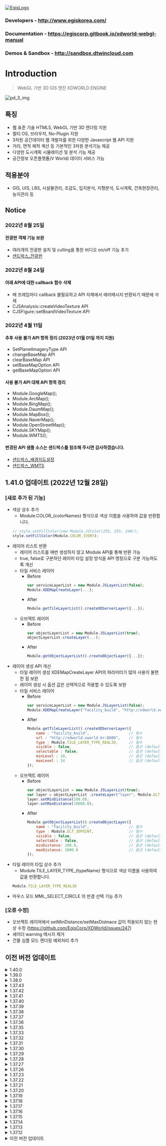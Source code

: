 [![EgisLogo](https://user-images.githubusercontent.com/82925313/160987075-ce7eada9-91ca-4b72-beb6-396e142f90a2.png)](http://www.egiskorea.com/)
### Developers  -  http://www.egiskorea.com/

### Documentation  - https://egiscorp.gitbook.io/xdworld-webgl-manual

### Demos & Sandbox  -  http://sandbox.dtwincloud.com

# Introduction
> WebGL 기반 3D GIS 엔진 XDWORLD ENGINE

![pd_3_img](https://user-images.githubusercontent.com/82925313/160986727-f473c308-7881-4342-8c08-e31566d93a3b.png)

## 특징
 * 웹 표준 기술 HTML5, WebGL 기반 3D 렌더링 지원
 * 멀티 OS, 브라우저, No-Plugin 지원
 * 3차원 공간데이터 웹 개발자를 위한 다양한 Javascript 웹 API 지원
 * 거리, 면적 체적 계산 등 기본적인 3차원 분석기능 제공
 * 다양한 도시계획 시뮬레이션 및 분석 기능 제공
 * 공간정보 오픈플랫폼(V World) 데이터 서비스 가능

## 적용분야
 * GIS, UIS, LBS, 시설물관리, 조감도, 입지분석, 지형분석, 도시계획, 건축현장관리, 농지관리 등

## Notice
### 2022년 8월 25일
#### 전광판 객체 기능 보완
 * 여러개의 전광판 설치 및 culling을 통한 비디오 on/off 기능 추가
 * [샌드박스\_전광판](http://sandbox.dtwincloud.com/code/main.do?id=object_ledboard)

### 2022년 8월 24일
#### 아래 API에 대한 callback 함수 삭제
 * 매 프레임마다 callback 불필요하고 API 자체에서 에러메시지 반환되기 때문에 삭제
 * CJSAnalysis::createVideoTexture API
 * CJSFigure::setBoardVideoTexture API

### 2022년 4월 11일
#### 추후 사용 불가 API 항목 정리 (2023년 01월 01일 까지 지원)
 * SetPlanetImageryType API 
 * changeBaseMap API
 * clearBaseMap API
 * setBaseMapOption API
 * getBaseMapOption API

#### 사용 불가 API 대체 API 항목 정리
 * Module.GoogleMap();
 * Module.ArcMap();
 * Module.BingMap();
 * Module.DaumMap();
 * Module.MapBox();
 * Module.NaverMap();
 * Module.OpenStreetMap();
 * Module.SKYMap();
 * Module.WMTS();

#### 변경된 API 샘플 소스는 샌드박스를 참조해 주시면 감사하겠습니다.
 * [샌드박스\_배경지도설정](http://sandbox.dtwincloud.com/code/main.do?id=layer_basemap)
 * [샌드박스\_WMTS](http://sandbox.dtwincloud.com/code/main.do?id=layer_wmts)

## 1.41.0 업데이트 (2022년 12월 28일)
### [새로 추가 된 기능]
* 색상 상수 추가
  * Module.COLOR_{colorNames} 형식으로 색상 이름을 사용하여 값을 반환합니다.
  ``` javascript
  // style.setFillColor(new Module.JSColor(255, 255, 240));
  style.setFillColor(Module.COLOR_IVORY);
  ```
* 레이어 리스트 반환
  * 레이어 리스트를 매번 생성하지 않고 Module API를 통해 반환 가능
  * true, false로 구분하던 레이어 타입 설정 방식을 API 명칭으로 구분 가능하도록 개선
  * 타일 서비스 레이어
    * Before
      ``` javascript
      var serviceLayerList = new Module.JSLayerList(false);
      Module.XDEMapCreateLayer(...);
      ```
    * After
      ``` javascript
      Module.getTileLayerList().createXDServerLayer({...});
      ```
  * 오브젝트 레이어
    * Before
      ``` javascript
      var objectLayerList = new Module.JSLayerList(true);
      objectLayerList.createLayer(...);
      ```
    * After
      ``` javascript
      Module.getObjectLayerList().createObjectLayer({...});
      ```
* 레이어 생성 API 개선
  * 타일 레이어 생성 XDEMapCreateLayer API의 파라미터가 많아 사용이 불편한 점 보완
  * 레이어 생성 시 옵션 값은 선택적으로 적용할 수 있도록 보완
  * 타일 서비스 레이어
    * Before
      ``` javascript
      var serviceLayerList = new Module.JSLayerList(false);
      Module.XDEMapCreateLayer("facility_build", "http://xdworld.vworld.kr:8080/", 8080, true, true, false, 9, 0, 15);
      ```
    * After
      ``` javascript
      Module.getTileLayerList().createXDServerLayer({
          name : "facility_build",                  // 필수
          url : "http://xdworld.vworld.kr:8080",    // 필수
          type : Module.TILE_LAYER_TYPE_REAL3D,     // 필수
          visible : false,                          // 옵션 (default : true)
          selectable : false,                       // 옵션 (default : true)
          minLevel : 10,                            // 옵션 (default : 0)
          maxLevel : 14                             // 옵션 (default : 15)
      });
      ```
  * 오브젝트 레이어
    * Before
      ``` javascript
      var objectLayerList = new Module.JSLayerList(true);
      var layer = objectLayerList .createLayer("layer", Module.ELT_3DPOINT);
      layer.setMinDistance(100.0);
      layer.setMaxDistance(10000.0);
      ```
    * After
      ``` javascript
      Module.getObjectLayerList().createObjectLayer({
          name : "facility_build",                  // 필수
          type : Module.ELT_3DPOINT,                // 필수
          visible : false,                          // 옵션 (default : true)
          selectable : false,                       // 옵션 (default : true)
          minDistance: 100.0,                       // 옵션 (default : 0.0)
          maxDistance: 1000.0                       // 옵션 (default : 3000.0)
      });
      ```
* 타일 레이어 타입 상수 추가
  * Module.TILE_LAYER_TYPE_{typeName} 형식으로 색상 이름을 사용하여 값을 반환합니다.
  ``` javascript
  Module.TILE_LAYER_TYPE_REAL3D
  ```
* 마우스 모드 MML_SELECT_CIRCLE 의 반경 선택 기능 추가
### [오류 수정]
* 오브젝트 레이어에서 setMinDistance/setMaxDistnace 값이 적용되지 않는 현상 수정 (https://github.com/EgisCorp/XDWorld/issues/247)
* 셰이더 warning 메시지 제거
* 건물 심플 모드 렌더링 예외처리 추가

## 이전 버전 업데이트

<details><summary>1.40.0</summary>
<p>

## 1.40.0 업데이트 (2022년 12월 21일)
### [새로 추가 된 API]
* bool setModelFaceReflect(string id, unsigned int face_index, float reflect)
  * 고스트 심볼 모델 face의 반사 효과 정도를 지정합니다.
  * Class : JSGhostSymbolMap
  * Parameter
      * id : 모델 ID
      * face_index : 효과를 적용할 face 인덱스
      * reflect : 반사 효과 정도 (0.0~1.0 사이 값) 
  * Example
      * http://sandbox.dtwincloud.com/code/main.do?id=object_ghost_symbol_reflect
* new Module.JSColor(string _hexCode)
  * Hex code 문자열로 색상 값을 초기화 합니다.
  * RGB(#RRGGBB) ARGB(#AARRGGBB) 형태로 설정 가능
  * Parameter
      * hexCode: 색상 설정 코드 문자열
  * Example
       ```
       var colorRGB = new Module.JSColor("#FFDB32");
       var colorARGB = new Module.JSColor("#AAFFDB32");
       ```

### [기능 개선]
* 엔진 로드 시 출력되는 콘솔 메시지 간략화

### [샌드박스]
* '반사 효과' 추가(http://sandbox.dtwincloud.com/code/main.do?id=object_ghost_symbol_reflect)
</p>
</details>

<details><summary>1.39.0</summary>
<p>

## 1.39.0 업데이트 (2022년 12월 14일)
### [새로 추가 된 API]
* void moveTarget(object options)
  * 지정한 방향으로 타겟 오브젝트를 이동시킵니다. (이슈 https://github.com/EgisCorp/XDWorld/issues/236)
  * Class : JSTraceTarget
  * Parameter
      * options : 오브젝트 이동 방향 (front : 전진, back : 후진, left : 왼쪽, right : 오른쪽, up : 상승, down : 하강)
  * Example
      ``` javascript
          trace.moveTarget({
                 left : 0.1,
                 front : 0.1,
                 up : 0.5
          });
      ``` 
* void unionTargetToTerrain()
  * 오브젝트 위치를 지형과 결합시킵니다. 
  * Class : JSTraceTarget
  
### [기능 개선]
* wmts 하이브리드 로드 오류 수정

### [샌드박스]
* 'DEM 경사 조정' 추가(http://sandbox.dtwincloud.com/code/main.do?id=terrain_slope_rate)
* '카메라 경로 가시화' 추가(http://sandbox.dtwincloud.com/code/main.do?id=camera_move_path_visualize)
</p>
</details>

<details><summary>1.38.0</summary>
<p>

## 1.38.0 업데이트 (2022년 12월 7일)
### [새로 추가 된 API]
**1. 레이어 별 클릭 지점 및 선택 오브젝트 리턴 API**
>**object pick(unsinged int screenX, unsigned int screenY)**
>* class : JSLayer
>* parameter
>    * screenX : 화면 x 좌표
>    * screenY : 화면 y 좌표
>* return : 피킹 지점이 없는 경우 null 반환, 피킹 지점이 있는 경우 충돌한 오브젝트 키와 위치 좌표 반환함
>* 참고 : (https://github.com/EgisCorp/XDWorld/issues/224)

**2. JSObject 내 오브젝트 속성 정보 저장 및 반환 기능**
>**bool setProperty(string name, number/string value)**
>* class : JSObject
>* parameter
>    * name : 속성 구분 이름
>    * value : 속성 값 (문자, 숫자 정보만 저장 가능)
>* return : 설정 성공 여부
>
>**number/string getProperty(string name)**
>* class : JSObject
>* parameter
>    * name : 속성 구분 이름
>* return : 저장한 속성 값 (속성 값이 존재하지 않는 경우 null 반환)

**3. Round 자동이동 위치 세그먼트 설정 프로퍼티 추가**
>* JSCamera 클래스 내 autoMoveRoundSegment 프로퍼티가 추가됨.
>* 기존 setAutoMoveRoundPositions API는 500개의 고정 된 이동 경로 점을 반환하였으나, autoMoveRoundSegment 파라미터를 통해 이동 경로 지점 수를 설정 가능하도록 수정됨.
>* 세그먼트 수가 적을 수록 지점 간격이 넓어져 이동 속도가 빨라짐.

**4. 3D 그리드 애니메이션 메쉬의 기준 높이 설정 API 추가**
>**void setBaseAltitude(float fAlt)**
>* 지정된 해발고도를 기준높으로 3d 그리드 표현을 시작
>* class : JSGridAnal
>* parameter
>    * fAlt : 기준 높이 값

**5. 그리드 범례 절대값 설정 API 추가**
>**void setLegendMode(int _nMode)**
>* class : JSGridAnal
>* parameter
>    * _nMode : 그리드 범례 절대값
>        * 0 : 상대값 (%) 적용
>        * 1 : 절대값 (val) 적용
>
>**bool setLegendJSON(object _options)**
>* class : JSGridAnal    
>* parameter
>    * _options : 설정 속성 값
>        * 입력형식 { legendMode : Number, legend : [ { val : Number, color : { a, r, g, b ] }, { val : Number, color : { a, r, g, b ] }, ...] }
>* setLegendMode 및 컬러테이블 설정

**6. JSGridAnal 클래스 내 단일 시간 다중 분석 그리드 객체에 대한 병합기능 추가**
>**void openMultipleGridDataURL(string szURL, unsigned int nTime, unsigned int nStripSize, unsigned int nStripStart, unsigned int nStripEnd, unsigned char nDataType, unsigned char nMultipleCnt, unsigned char nMultipleIndex)**
>* class : JSGridAnal
>* parameter
>    * szURL : 데이터 요청 URL 
>    * nTime : 시간 인덱스 (0-base)
>    * nStripSize :  그리드 하나의 셀의 byte 크기
>    * nStripStart : 그리드 셀에서 데이터 인식 offset 시작 byte (0-base)
>    * nStripEnd : 그리드 셀에서 데이터 인식 offset 종료 byte (0-base), nStripEnd - nStripStart가 데이터 바이트 크기
>    * nDataType : 데이터 자료형 (0 : int, 1 : float, 2 : double)
>    * nMultipleCnt : 다중 중첩 수 
>    * nMultipleIndex : 다중 중첩 인덱스
>* 그리드 필드 하나에 연결된 모든 데이터 필드를 합산하여 표현

**7. JSGridAnal 클래스 내 마우스 클릭시 격자 정보 콜백기능 추가**
>**void setMouseCallback(function _callback)**
>* 그리드 데이터 로드후 마우스 왼쪽버튼을 통한 버튼 업에서 지정된 콜백 호출
>* class : JSGridAnal
>* parameter
>    * _callback : 콜백 함수
>        * 콜백 반환 인자 : { longitude : Number, latitude : Number, idx : Number, idy : Number, value : Number , angle : Number }

**8. JSGridAnal 클래스 내 격자 3D 라인 출력기능 추가**
>**void setGridLineVisible(boolean _visible)**
>* 그리드 라인 표현 여부 설정
>* class : JSGridAnal
>* parameter
>    * _visible : 가시화 설정 값
>
>**void setGridLineBaseAlt(float _fAltitude)**
>* 그리드 라인의 기준 표현 해발고도 설정
>* class : JSGridAnal
>* parameter
>    * _fAltitude : 기준 표현 해발고도
>
>**void setGridLineMaxDistance(float _fDistance)**
>* 그리드 라인의 최대 표현 해발고도, 최대표현부터 기준고도까지 거리별(%)로 알파 적용
>* class : JSGridAnal
>* parameter
>    * _fDistance : 그리드 라인의 최대 표현 해발고도

**9. Canvas style left, top 옵션에 따른 마우스 위치 처리 기능 추가**
>**void ApplyCanvasPosition()**
>* Canvas style 변경 시 동기화 실행
>* Canvas 위치 변경에 따른 HTMLObject 위치 조정 적용
>* class : Module

**10. JSColorGrid 투명도 조절 API 추가**
>**void setOpacity(float _opacity)**
>* class : JSColorGrid
>* parameter
>    * _opacity : 투명도 (0.0~1.0 사이 값 적용)

**11. JSColorPolygon 투명도 조절 API 추가**
>**void setOpacity(float _opacity)**
>* class : JSColorPolygon
>* parameter
>    * _opacity : 투명도 (0.0~1.0 사이 값 적용)

### [개선 된 기능]
>* 화면 분할 시 POI 라인이 단독 렌더링되는 현상 수정 (https://github.com/EgisCorp/XDWorld/issues/230)
>* JSGridAnal 클래스에 단일 시간 분석 그리드 객체에 대한 표출기능 추가
>* 중복키 이벤트 처리 추가(https://github.com/EgisCorp/XDWorld/issues/218)
> * 화면 분할 시 POI 라인이 단독 렌더링되는 현상 수정(https://github.com/EgisCorp/XDWorld/issues/230)
> * 마우스 클릭지점 이격 오류 수정

</p>
</details>

<details><summary>1.37.43</summary>
<p>

### 2022년 12월 1일 (1.37.43)
 * 카메라 회전 예외 처리 추가
</p>
</details>

<details><summary>1.37.42</summary>
<p>

### 2022년 11월 28일 (1.37.42)
 * ([이슈#223](https://github.com/EgisCorp/XDWorld/issues/223)) 해결
</p>
</details>

<details><summary>1.37.41</summary>
<p>

### 2022년 11월 25일 (1.37.41)
 * 지형그리드 생성 모듈 수정
</p>
</details>

<details><summary>1.37.40</summary>
<p>

### 2022년 11월 18일 (1.37.40)
 * HTMLObject 정렬 기능에 따른 위치 조정 기능 추가
 * Real3D 단면도 출력 API 추가
 * 카메라 지하 이동 시 고정 배경 색상 지정 부분 수정
 * 2D 바 그래프 소수점 자릿수 설정 기능 추가
 * 값이 0인 2D 바 그래프 수치 텍스트 표시 
</p>
</details>

<details><summary>1.37.39</summary>
<p>

### 2022년 10월 31일 (1.37.39)
 * 객체 투명도 편집 오류 수정
</p>
</details>

<details><summary>1.37.38</summary>
<p>

### 2022년 10월 26일 (1.37.38)
 * 객체 Fill, Stroke 모드 오류 수정
</p>
</details>

<details><summary>1.37.37</summary>
<p>

### 2022년 10월 21일 (1.37.37)
 * RTT Line 투명값 수정되지 않는 현상 수정
</p>
</details>

<details><summary>1.37.36</summary>
<p>

### 2022년 10월 20일 (1.37.36)
 * 마우스 선택 모드에서 오브젝트가 선택되지 않는 현상 수정
</p>
</details>

<details><summary>1.37.35</summary>
<p>

### 2022년 10월 12일 (1.37.35)
 * JSLayer에 횡단면 출력 기능 사용 여부 설정 API setReal3dCutUse 추가 
 * JSLayer에 횡단면 출력 기능 높이 설정 API setReal3dCutHeight 추가 
</p>
</details>

<details><summary>1.37.33</summary>
<p>

### 2022년 10월 6일 (1.37.33)
 * JSFlowPolygon 좌표 정보 반환 프로퍼티 'coordinates' 추가
 * 포인트-라인 간 최단 거리 계산 API getClosestPositionOnPath 추가
</p>
</details>

<details><summary>1.37.32</summary>
<p>

### 2022년 10월 5일 (1.37.32)
 * JSFlowPolygon/JSPolygon 오브젝트 선택 오류 수정
 * 바람길 기능 수정
   * 빌딩관련 NoData 값 변경( 999 -> 0 )
   * 토지피복도 관련 기능 추가
</p>
</details>

<details><summary>1.37.31</summary>
<p>

 ### 2022년 9월 30일 (1.37.31)
 * wfs poi, poi 인코딩 문제 수정
</p>
</details>

<details><summary>1.37.30</summary>
<p>

### 2022년 9월 26일 (1.37.30)
 * JSBarGraph3D 텍스트 텍스쳐 렌더링 오류 수정
</p>
</details>

<details><summary>1.37.29</summary>
<p>

### 2022년 9월 23일 (1.37.29)
 * 메뉴얼 업데이트 JSTerrain, JSMath
 * Module.getTerrain().makeTerrainElevationCellData("parameter") 추가
   * 그리드 생성 기능 
 * Module.getMath().calculationSlopeAnalysis("parameter") 추가
   * [3 * 3] 배열값을 통한 경사 분석 기능
 * Module.getMap().ScreenToMapPointEX API 실행 시 피킹점이 없는 경우 null 반환하도록 루틴 추가([이슈#211](https://github.com/EgisCorp/XDWorld/issues/211))
</p>
</details>

<details><summary>1.37.28</summary>
<p>

### 2022년 9월 22일 (1.37.28)
 * 비디오 텍스쳐 Zoom In/Out 기능 추가

 * 버텍스 및 인덱스가 활용 된 JSColorPolygon의 마우스 피킹 기능 수정
 * 3D POI 텍스트의 문자 셋 지정 프로퍼티 추가
 ```javascript
var layerList = new Module.JSLayerList(false);
var layer = layerList.nameAtLayer("POI 텍스트 타일 레이어 이름");
layer.text_character_set = "EUC-KR";   // 디폴트 셋은 UTF-8
 ```
</p>
></details>

<details><summary>1.37.27</summary>
<p>

### 2022년 9월 14일 (1.37.27)
 * JSColorPolygon의 마우스 피킹 기능 추가
</p>
</details>

<details><summary>1.37.26</summary>
<p>

### 2022년 9월 02일 (1.37.26)
 * ([이슈#203](https://github.com/EgisCorp/XDWorld/issues/203)) 해결
</p>
</details>

<details><summary>1.37.23</summary>
<p>

### 2022년 8월 24일 (1.37.23)
 * 비디오 텍스쳐 메모리 누수 관련 오류 수정
 * ([비디오텍스쳐](http://sandbox.dtwincloud.com/code/main.do?id=object_video_texture))
 * ([전광판](http://sandbox.dtwincloud.com/code/main.do?id=object_ledboard))
</p>
</details>

<details><summary>1.37.22</summary>
<p>

### 2022년 8월 23일 (1.37.22)
 * 터치 이동/회전/줌인&아웃 사용 설정 프로퍼티 추가([이슈 200](https://github.com/EgisCorp/XDWorld/issues/200))
 ```javascript
// 터치 이동 활성화(true), 비활성화(false)
Module.getControl().touchPanEnable = true; 

// 터치 회전 활성화(true), 비활성화(false)
Module.getControl().touchRotateEnable = true; 

// 터치 줌 인&아웃 활성화(true), 비활성화(false)
Module.getControl().touchZoomEnable = true; 

 ```
</p>
></details>

<details><summary>1.37.21</summary>
<p>

### 2022년 8월 19일 (1.37.21)
 * setDescription, getDescription uft16 지원([이슈 197](https://github.com/EgisCorp/XDWorld/issues/197))
</p>
</details>

<details><summary>1.37.20</summary>
<p>

### 2022년 8월 04일 (1.37.20)
 * 고스트심볼(JSGhostSymbol) z버퍼 off 프로퍼티 추가([이슈 194](https://github.com/EgisCorp/XDWorld/issues/194))
 ```javascript
var object = Module.createGhostSymbol("MY_OBJECT");
object.zBufferOff = true;
 ```
</p>
</details>

<details><summary>1.37.19</summary>
<p>

### 2022년 8월 04일 (1.37.19)
 * 건물 객첵 key List 기반 색상 변경 API 추가
</p>
</details>

<details><summary>1.37.18</summary>
<p>

### 2022년 8월 02일 (1.37.18)
 * 실시간 cctv 관제 편집기능 추가
</p>
</details>

<details><summary>1.37.17</summary>
<p>

### 2022년 7월 26일 (1.37.17)
 * 가시권 분석 이슈 처리([이슈 189](https://github.com/EgisCorp/XDWorld/issues/189))
</p>
</details>

<details><summary>1.37.16</summary>
<p>

 ### 2022년 7월 19일 (1.37.16)
 * 입력된 영역과 객체의 영역 충돌 체크 조건 추가 (완전 포함, 조금이라도 포함)
 * 라이브맵 1차 

### 2022년 7월 14일 (1.37.16)
 * JSMap의 setSimpleMode API 오류 수정
</p>
</details>

<details><summary>1.37.15</summary>
<p>

### 2022년 7월 13일 (1.37.15)
 * 레이어 별로 건물 심플 모드 설정이 가능한 JSLayer 프로퍼티 simple_real3d 추가
 ```javascript
var layerList = new Module.JSLayerList(false);
layer = layerList.nameAtLayer("building_layer_name");
layer.simple_real3d = true;
 ```
</p>
</details>

<details><summary>1.37.14</summary>
<p>

### 2022년 7월 08일 (1.37.14)
 * 입력된 영역과 객체의 영역 충돌 체크 오류 수정
</p>
</details>

<details><summary>1.37.13</summary>
<p>

### 2022년 7월 07일 (1.37.13)
 * 텍스쳐가 없는 Real3d의 색상 변경 API SetDefineMeshColorByObjectKey 미적용 오류 수정
 * JSGhostSymbol의 API exportFileFormat에 XDO 텍스쳐 이미지 파일 지정 기능 추가
</p>
</details>

<details><summary>1.37.12</summary>
<p>

### 2022년 7월 06일 (1.37.12)
 * 입력된 영역과 객체의 영역 충돌 체크 오류 수정
 * 그림자 분석, 비디오 텍스쳐 기능 오류 수정
</p>
</details>

<details><summary>이전 버전 업데이트</summary>
<p>

### 2022년 7월 05일
 * 리소스 URL 설정 API 추가
 * 맵컨트롤을 사용하기 위해서는 [리소스 다운로드](https://github.com/EgisCorp/XDWorld/tree/main/resource/MapCtrl) 해주시기 바랍니다.
 * 리소스 설정 샘플 [샌드박스\_맵컨트롤](http://sandbox.dtwincloud.com/code/main.do?id=option_control_map)
 * 입력된 영역과 객체의 영역 충돌 체크 API 추가
### 2022년 6월 29일
 * XDO 포맷 파일 기반 고스트심볼 import 및 export API 추가
 ### 2022년 6월 20일
 * Tile LOD Object 프로토콜 예외처리 추가
### 2022년 6월 8일
 * 포인트 클라우드 실시간 높이 조절 기능 구현(Tile LOD Object와 동일)
 * Tile LOD Object 가시화 모듈 수정
### 2022년 5월 19일
 * 배경지도 변경 오류 수정
 * 선택 기능 추가
 * JSMap addSelectObject 기능추가
### 2022년 4월 27일
 * JSLibraryObject, JSBuildingManager 클래스 API 삭제
### 2022년 4월 22일
 * WMTS, 배경지도 오류 수정
 * WMTS 하이브리드 기능 추가
### 2022년 4월 21일
 * Real3D 객체 페이스 색상 가시화 모듈 수정
 * JSLineString 좌표 반환 기능 오류 수정 
### 2022년 4월 15일
 * Real3D 3DS export 시 메시 방향 지정 오류 수정
</p>
</details>
